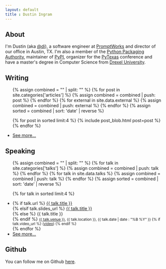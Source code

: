 ```yaml
---
layout: default
title : Dustin Ingram
---
```


## About
I'm Dustin (aka [@di](https://github.com/di/)), a software engineer at
[PromptWorks](http://www.promptworks.com/) and director of our office in
Austin, TX. I'm also a member of the [Python Packaging
Authority](https://github.com/pypa), maintainer of [PyPI](https://pypi.org),
organizer for the [PyTexas](https://pytexas.org) conference and have a master's
degree in Computer Science from [Drexel University](http://drexel.edu).

## Writing
<ul>
  {% assign combined = "" | split: "" %}
  {% for post in site.categories['articles'] %}
    {% assign combined = combined | push: post %}
  {% endfor %}
  {% for external in site.data.external %}
    {% assign combined = combined | push: external %}
  {% endfor %}
  {% assign sorted = combined | sort: 'date' | reverse %}

  {% for post in sorted limit:4 %}
    {% include post_blob.html post=post %}
  {% endfor %}
  <li>
    <a href="/writing">See more...</a>
  </li>
</ul>


## Speaking
<ul>
  {% assign combined = "" | split: "" %}
  {% for talk in site.categories['talks'] %}
    {% assign combined = combined | push: talk %}
  {% endfor %}
  {% for talk in site.data.talks %}
    {% assign combined = combined | push: talk %}
  {% endfor %}
  {% assign sorted = combined | sort: 'date' | reverse %}

  {% for talk in sorted limit:4 %}
  <li>
  {% if talk.url %}
    <a href="{{ talk.url }}">{{ talk.title }}</a><br>
  {% elsif talk.slides_url %}
    <a href="{{ talk.slides_url }}">{{ talk.title }}</a><br>
  {% else %}
    {{ talk.title }}<br>
  {% endif %}
    <small>
      <a href="{{ talk.venue_url }}">{{ talk.venue }}</a>, {{ talk.location }}, {{ talk.date | date : "%B %Y" }}
      {% if talk.video_url %}
      (<a href="{{ video_url }}">video</a>)
      {% endif %}
    </small>
  </li>
  {% endfor %}
  <li>
    <a href="/speaking">See more...</a>
  </li>
</ul>

## Github
You can follow me on Github [here](https://github.com/di).

